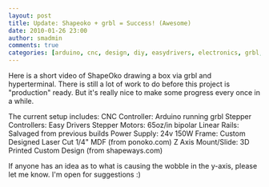 ```yaml
---
layout: post
title: Update: Shapeoko + grbl = Success! (Awesome)
date: 2010-01-26 23:00
author: smadmin
comments: true
categories: [arduino, cnc, design, diy, easydrivers, electronics, grbl, ponoko, Shapeoko, shapeways, sparkfun]
---
```

Here is a short video of ShapeOko drawing a box via grbl and hyperterminal. There is still a lot of work to do before this project is "production" ready. But it's really nice to make some progress every once in a while. 

The current setup includes:
CNC Controller: Arduino running grbl
Stepper Controllers: Easy Drivers
Stepper Motors: 65oz/in bipolar
Linear Rails: Salvaged from previous builds
Power Supply: 24v 150W
Frame: Custom Designed Laser Cut 1/4" MDF (from ponoko.com)
Z Axis Mount/Slide: 3D Printed Custom Design (from shapeways.com)

If anyone has an idea as to what is causing the wobble in the y-axis, please let me know. I'm open for suggestions :)
